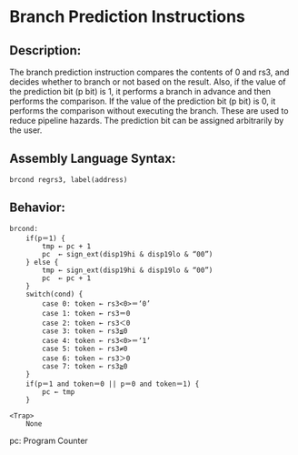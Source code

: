 # Branch Prediction Instructions 
## Description: 
The branch prediction instruction compares the contents of 0 and rs3, and decides whether to branch or not based on the result. Also, if the value of the prediction bit (p bit) is 1, it performs a branch in advance and then performs the comparison. If the value of the prediction bit (p bit) is 0, it performs the comparison without executing the branch. These are used to reduce pipeline hazards. The prediction bit can be assigned arbitrarily by the user.

## Assembly Language Syntax: 
```
brcond regrs3, label(address)
```

## Behavior: 
```
brcond: 
    if(p＝1) { 
        tmp ← pc + 1 
        pc  ← sign_ext(disp19hi & disp19lo & “00”) 
    } else { 
        tmp ← sign_ext(disp19hi & disp19lo & “00”) 
        pc  ← pc + 1 
    } 
    switch(cond) { 
        case 0: token ← rs3<0>＝‘0’ 
        case 1: token ← rs3＝0 
        case 2: token ← rs3＜0 
        case 3: token ← rs3≦0 
        case 4: token ← rs3<0>＝‘1’ 
        case 5: token ← rs3≠0
        case 6: token ← rs3＞0 
        case 7: token ← rs3≧0 
    } 
    if(p＝1 and token＝0 || p＝0 and token＝1) { 
        pc ← tmp 
    } 

<Trap> 
    None
```

pc: Program Counter
